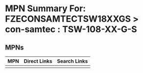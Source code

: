 



# MPN Summary For: FZECONSAMTECTSW18XXGS > con-samtec : TSW-108-XX-G-S

## MPNs
  

|MPN|Direct Links|Search Links|
| :--- | :--- | :--- |
||||
